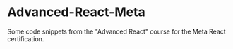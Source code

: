 # Advanced-React-Meta
Some code snippets from the "Advanced React" course for the Meta React certification.
